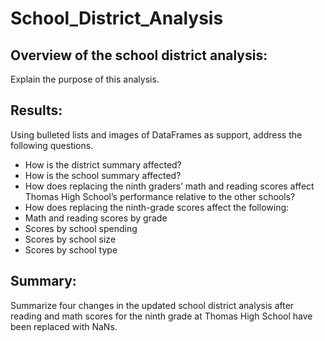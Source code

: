 # School_District_Analysis

## Overview of the school district analysis: 
Explain the purpose of this analysis.

## Results: 
Using bulleted lists and images of DataFrames as support, address the following questions.
 - How is the district summary affected?
 - How is the school summary affected?
 - How does replacing the ninth graders’ math and reading scores affect Thomas High School’s performance relative to the other schools?
 - How does replacing the ninth-grade scores affect the following:
 - Math and reading scores by grade
 - Scores by school spending
 - Scores by school size
 - Scores by school type
 
## Summary: 
Summarize four changes in the updated school district analysis after reading and math scores for the ninth grade at Thomas High School have been replaced with NaNs.
